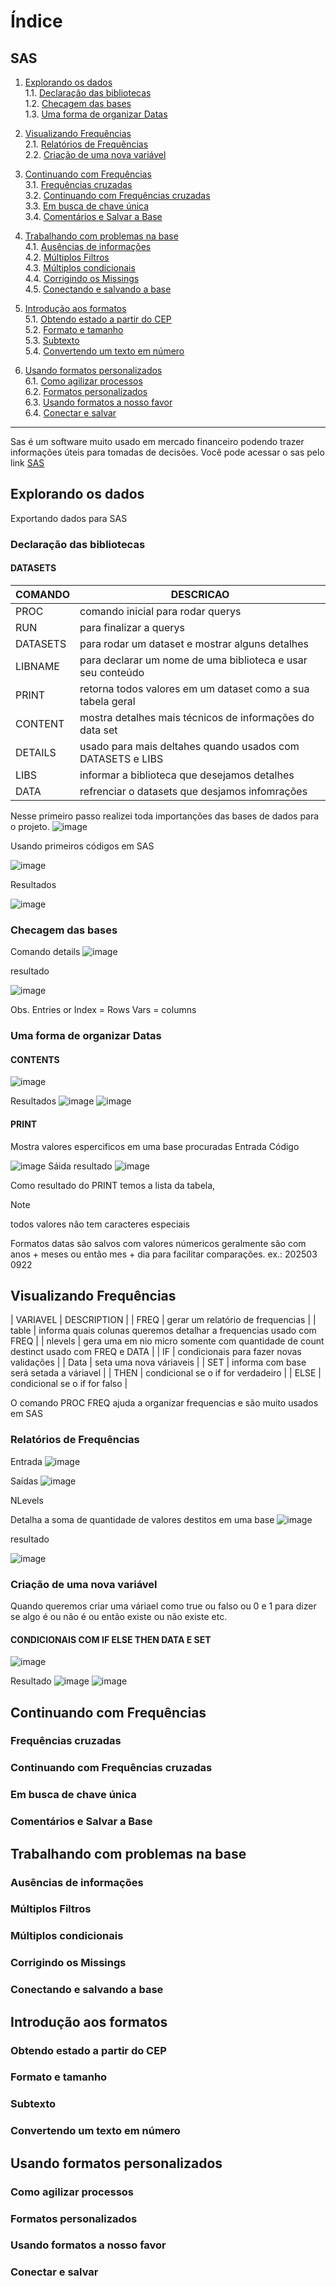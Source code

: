# Índice

## SAS

1. [Explorando os dados](#explorando-os-dados)  
    1.1. [Declaração das bibliotecas](#declaracao-das-bibliotecas)  
    1.2. [Checagem das bases](#checagem-das-bases)  
    1.3. [Uma forma de organizar Datas](#uma-forma-de-organizar-datas)

2. [Visualizando Frequências](#visualizando-frequencias)  
    2.1. [Relatórios de Frequências](#relatorios-de-frequencias)  
    2.2. [Criação de uma nova variável](#criacao-de-uma-nova-variavel)

3. [Continuando com Frequências](#continuando-com-frequencias)  
    3.1. [Frequências cruzadas](#frequencias-cruzadas)  
    3.2. [Continuando com Frequências cruzadas](#continuando-com-frequencias-cruzadas)  
    3.3. [Em busca de chave única](#em-busca-de-chave-unica)  
    3.4. [Comentários e Salvar a Base](#comentarios-e-salvar-a-base)

4. [Trabalhando com problemas na base](#trabalhando-com-problemas-na-base)  
    4.1. [Ausências de informações](#ausencias-de-informacoes)  
    4.2. [Múltiplos Filtros](#multiplos-filtros)  
    4.3. [Múltiplos condicionais](#multiplos-condicionais)  
    4.4. [Corrigindo os Missings](#corrigindo-os-missings)  
    4.5. [Conectando e salvando a base](#conectando-e-salvando-a-base)

5. [Introdução aos formatos](#introducao-aos-formatos)  
    5.1. [Obtendo estado a partir do CEP](#obtendo-estado-a-partir-do-cep)  
    5.2. [Formato e tamanho](#formato-e-tamanho)  
    5.3. [Subtexto](#subtexto)  
    5.4. [Convertendo um texto em número](#convertendo-um-texto-em-numero)

6. [Usando formatos personalizados](#usando-formatos-personalizados)  
    6.1. [Como agilizar processos](#como-agilizar-processos)  
    6.2. [Formatos personalizados](#formatos-personalizados)  
    6.3. [Usando formatos a nosso favor](#usando-formatos-a-nosso-favor)  
    6.4. [Conectar e salvar](#conectar-e-salvar)

---
Sas é um software muito usado em mercado financeiro podendo trazer informações úteis para tomadas de decisões.
Você pode acessar o sas pelo link [SAS](https://www.sas.com/pt_br/home.html)

## Explorando os dados

Exportando dados para SAS

### Declaração das bibliotecas

#### DATASETS

| COMANDO | DESCRICAO |
|--------|------------|
| PROC   | comando inicial para rodar querys |
| RUN   | para finalizar a querys |
| DATASETS | para rodar um dataset e mostrar alguns detalhes |
| LIBNAME | para declarar um nome de uma biblioteca e usar seu conteúdo |
| PRINT | retorna todos valores em um dataset como a sua tabela geral |
| CONTENT | mostra detalhes mais técnicos de informações do data set|
| DETAILS | usado para mais deltahes quando usados com DATASETS e LIBS |
| LIBS | informar a biblioteca que desejamos detalhes |
| DATA | refrenciar o datasets que desjamos infomrações |


Nesse primeiro passo realizei toda importanções das bases de dados para o projeto.
![image](https://github.com/user-attachments/assets/37a5e747-e2d4-4abb-aee9-526a42e6c427)

Usando primeiros códigos em SAS

![image](https://github.com/user-attachments/assets/897e5436-4d1a-412a-a4d6-2b8075751635)

Resultados

![image](https://github.com/user-attachments/assets/88367504-ca38-425f-b8bd-29d6b09b38da)

### Checagem das bases

Comando details
![image](https://github.com/user-attachments/assets/00628788-dee3-464c-a8db-e784b062d128)

resultado

![image](https://github.com/user-attachments/assets/6b8b85e4-c5d5-4302-9eeb-49971baf323e)

Obs. Entries or Index = Rows
Vars = columns

### Uma forma de organizar Datas
#### CONTENTS

![image](https://github.com/user-attachments/assets/90aaae38-0bf8-4c78-85a3-d3ef390a66b8)

Resultados
![image](https://github.com/user-attachments/assets/ede2daf9-d8df-4f47-97e5-93eac40b60f4)
![image](https://github.com/user-attachments/assets/116c75c9-be09-4125-ab15-68a9df0979ba)

#### PRINT

Mostra valores espercificos em uma base procuradas
Entrada Código

![image](https://github.com/user-attachments/assets/22332afe-72d8-4c74-9d67-9a9554976dd7)
Sáida resultado
![image](https://github.com/user-attachments/assets/5e82ec88-5b7a-4c1c-bc18-c8240e710586)

Como resultado do PRINT temos a lista da tabela,
>[!note]
>todos valores não tem caracteres especiais

Formatos datas são salvos com valores númericos geralmente são com anos  + meses ou então mes + dia para facilitar comparações.
ex.: 202503 0922


## Visualizando Frequências

| VARIAVEL | DESCRIPTION |
| FREQ | gerar um relatório de frequencias |
| table | informa quais colunas queremos detalhar a frequencias usado com FREQ |
| nlevels | gera uma em nio micro somente com quantidade de count destinct  usado com FREQ e DATA |
| IF | condicionais para fazer novas validações |
| Data | seta uma nova váriaveis |
| SET | informa com base será setada a váriavel |
| THEN | condicional se o if for verdadeiro |
| ELSE | condicional se o if for falso |



O comando PROC FREQ ajuda a organizar frequencias e são muito usados em SAS


### Relatórios de Frequências
Entrada 
![image](https://github.com/user-attachments/assets/342a2be0-23a2-4221-8edc-7ca77cac5acb)

Saídas
![image](https://github.com/user-attachments/assets/8491b676-35e0-4599-a539-8175984d51ee)

NLevels

Detalha a soma de quantidade de valores destitos em uma base
![image](https://github.com/user-attachments/assets/36dbc73b-5006-418a-af68-e37f75d0168e)

resultado

![image](https://github.com/user-attachments/assets/0eba6679-c6b2-49b9-9775-58d12f1b6647)

### Criação de uma nova variável

Quando queremos criar uma váriael como true ou falso ou 0 e 1 para dizer se algo é ou não é ou então existe ou não existe etc.

#### CONDICIONAIS COM IF ELSE THEN DATA E SET

![image](https://github.com/user-attachments/assets/2ccb315a-356b-495b-8584-1f0fe882243a)


Resultado
![image](https://github.com/user-attachments/assets/9a42900c-af78-407b-8fb3-49dd13be5bcf)
![image](https://github.com/user-attachments/assets/94fb0a0b-3949-4ee2-9422-a228bb4873c1)


## Continuando com Frequências
### Frequências cruzadas
### Continuando com Frequências cruzadas
### Em busca de chave única
### Comentários e Salvar a Base

## Trabalhando com problemas na base
### Ausências de informações
### Múltiplos Filtros
### Múltiplos condicionais
### Corrigindo os Missings
### Conectando e salvando a base

## Introdução aos formatos
### Obtendo estado a partir do CEP
### Formato e tamanho
### Subtexto
### Convertendo um texto em número

## Usando formatos personalizados
### Como agilizar processos
### Formatos personalizados
### Usando formatos a nosso favor
### Conectar e salvar
